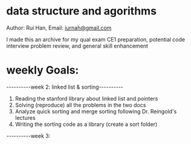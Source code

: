 data structure and agorithms 
==============
Author: Rui Han,
Email: iurnah@gmail.com

I made this an archive for my qual exam CE1 preparation, potential code
interview problem review, and general skill enhancement  

weekly Goals:
=============

----------week 2: linked list & sorting----------
1. Reading the stanford library about linked list and pointers
2. Solving (reproduce) all the problems in the two docs
3. Analyze quick sorting and merge sorting following Dr. Reingold's lectures
4. Writing the sorting code as a library (create a sort folder)

----------week 3:
